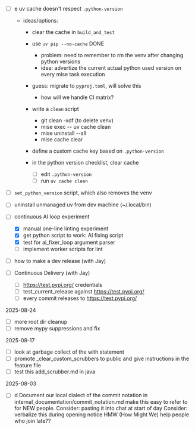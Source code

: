 - [ ] e uv cache doesn't respect `.python-version`
   - ideas/options:
      - clear the cache in `build_and_test`
      - use `uv pip --no-cache` DONE
         - problem: need to remember to rm the venv after changing python versions
         - idea: advertize the current actual python used version on every mise task execution 
      - guess: migrate to `pyproj.toml`, will solve this
         - how will we handle CI matrix?
      - write a `clean` script
          - git clean -xdf (to delete venv)
          - mise exec -- uv cache clean
          - mise uninstall --all
          - mise cache clear

      - define a custom cache key based on `.python-version`
      - in the python version checklist, clear cache
         - [ ] edit `.python-version`
         - [ ] run `uv cache clean`

- [ ] `set_python_version` script, which also removes the venv

- [ ] uninstall unmanaged uv from dev machine (~/.local/bin)

- [ ] continuous AI loop experiment
   - [x] manual one-line linting experiment
   - [x] get python script to work: AI fixing script
   - [x] test for ai_fixer_loop argument parser
   - [ ] implement worker scripts for lint

- [ ] how to make a dev release (with Jay)
- [ ] Continuous Delivery (with Jay)
   - [ ] https://test.pypi.org/ credentials
   - [ ] test_current_release against https://test.pypi.org/
   - [ ] every commit releases to https://test.pypi.org/

2025-08-24
- [ ] more root dir cleanup
- [ ] remove mypy suppressions and fix

2025-08-17
- [ ] look at garbage collect of the with statement
- [ ] promote _clear_custom_scrubbers to public and give instructions in the feature file
- [ ] test this add_scrubber.md in java

2025-08-03
- [ ] d Document our local dialect of the commit notation in internal_documentation/commit_notation.md
        make this easy to refer to for NEW people. 
        Consider: pasting it into chat at start of day
        Consider: verbalize this during opening notice
        HMW (How Might We) help people who join late?? 
